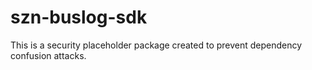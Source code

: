 # szn-buslog-sdk

This is a security placeholder package created to prevent dependency confusion attacks.